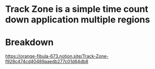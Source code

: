 # Track Zone is a simple time count down application multiple regions

# Breakdown 
https://orange-fibula-673.notion.site/Track-Zone-f928c474cd40489aaedb277c01d64db8